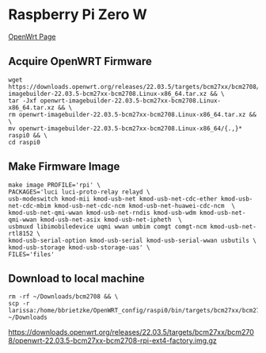 # Raspberry Pi Zero W
[OpenWrt Page](https://openwrt.org/toh/raspberry_pi_foundation/raspberry_pi)

## Acquire OpenWRT Firmware
```
wget https://downloads.openwrt.org/releases/22.03.5/targets/bcm27xx/bcm2708/openwrt-imagebuilder-22.03.5-bcm27xx-bcm2708.Linux-x86_64.tar.xz && \
tar -Jxf openwrt-imagebuilder-22.03.5-bcm27xx-bcm2708.Linux-x86_64.tar.xz && \
rm openwrt-imagebuilder-22.03.5-bcm27xx-bcm2708.Linux-x86_64.tar.xz && \
mv openwrt-imagebuilder-22.03.5-bcm27xx-bcm2708.Linux-x86_64/{.,}* raspi0 && \
cd raspi0
```

## Make Firmware Image
```
make image PROFILE='rpi' \
PACKAGES='luci luci-proto-relay relayd \
usb-modeswitch kmod-mii kmod-usb-net kmod-usb-net-cdc-ether kmod-usb-net-cdc-mbim kmod-usb-net-cdc-ncm kmod-usb-net-huawei-cdc-ncm  \
kmod-usb-net-qmi-wwan kmod-usb-net-rndis kmod-usb-wdm kmod-usb-net-qmi-wwan kmod-usb-net-asix kmod-usb-net-ipheth  \
usbmuxd libimobiledevice uqmi wwan umbim comgt comgt-ncm kmod-usb-net-rtl8152 \
kmod-usb-serial-option kmod-usb-serial kmod-usb-serial-wwan usbutils \
kmod-usb-storage kmod-usb-storage-uas' \
FILES='files'
```

## Download to local machine
```
rm -rf ~/Downloads/bcm2708 && \
scp -r larissa:/home/bbrietzke/OpenWRT_config/raspi0/bin/targets/bcm27xx/bcm2708 ~/Downloads
```

https://downloads.openwrt.org/releases/22.03.5/targets/bcm27xx/bcm2708/openwrt-22.03.5-bcm27xx-bcm2708-rpi-ext4-factory.img.gz